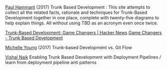 
[Paul Hammant](https://trunkbaseddevelopment.com/)
(2017) Trunk Based Development : This site attempts to collect all the related facts, rationale and techniques for Trunk-Based Development together in one place, complete with twenty-five diagrams to help explain things. All without using TBD as an acronym even once twice.

[Trunk-Based Development: Game Changers | Hacker News](https://news.ycombinator.com/item?id=34733805)
[Game Changers - Trunk Based Development](https://trunkbaseddevelopment.com/game-changers/)

[Michelle Young](https://chatbotslife.com/trunk-based-development-vs-git-flow-ed381cd340e)
(2017) Trunk-based Development vs. Git Flow

[Vishal Naik](https://www.thoughtworks.com/insights/blog/enabling-trunk-based-development-deployment-pipelines)
Enabling Trunk Based Development with Deployment Pipelines / learn from deployment pipeline anti patterns
